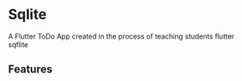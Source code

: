 # Sqlite

A Flutter ToDo App created in the process of teaching students flutter sqflite

## Features

